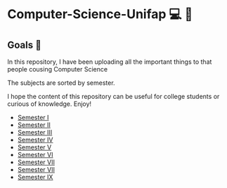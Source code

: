 # Computer-Science-Unifap 💻 💾

## Goals 🏁

In this repository, I have been uploading all the important things to that people cousing Computer Science

The subjects are sorted by semester.

I hope the content of this repository can be useful for college students or curious of knowledge.
Enjoy!

* [Semester I]()
* [Semester II]()
* [Semester III]()
* [Semester IV]()
* [Semester V]()
* [Semester VI]()
* [Semester VII]()
* [Semester VII]()
* [Semester IX]()
